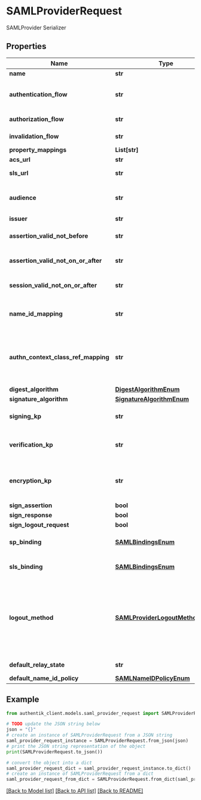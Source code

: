 # SAMLProviderRequest

SAMLProvider Serializer

## Properties

Name | Type | Description | Notes
------------ | ------------- | ------------- | -------------
**name** | **str** |  | 
**authentication_flow** | **str** | Flow used for authentication when the associated application is accessed by an un-authenticated user. | [optional] 
**authorization_flow** | **str** | Flow used when authorizing this provider. | 
**invalidation_flow** | **str** | Flow used ending the session from a provider. | 
**property_mappings** | **List[str]** |  | [optional] 
**acs_url** | **str** |  | 
**sls_url** | **str** | Single Logout Service URL where the logout response should be sent. | [optional] 
**audience** | **str** | Value of the audience restriction field of the assertion. When left empty, no audience restriction will be added. | [optional] 
**issuer** | **str** | Also known as EntityID | [optional] 
**assertion_valid_not_before** | **str** | Assertion valid not before current time + this value (Format: hours&#x3D;-1;minutes&#x3D;-2;seconds&#x3D;-3). | [optional] 
**assertion_valid_not_on_or_after** | **str** | Assertion not valid on or after current time + this value (Format: hours&#x3D;1;minutes&#x3D;2;seconds&#x3D;3). | [optional] 
**session_valid_not_on_or_after** | **str** | Session not valid on or after current time + this value (Format: hours&#x3D;1;minutes&#x3D;2;seconds&#x3D;3). | [optional] 
**name_id_mapping** | **str** | Configure how the NameID value will be created. When left empty, the NameIDPolicy of the incoming request will be considered | [optional] 
**authn_context_class_ref_mapping** | **str** | Configure how the AuthnContextClassRef value will be created. When left empty, the AuthnContextClassRef will be set based on which authentication methods the user used to authenticate. | [optional] 
**digest_algorithm** | [**DigestAlgorithmEnum**](DigestAlgorithmEnum.md) |  | [optional] 
**signature_algorithm** | [**SignatureAlgorithmEnum**](SignatureAlgorithmEnum.md) |  | [optional] 
**signing_kp** | **str** | Keypair used to sign outgoing Responses going to the Service Provider. | [optional] 
**verification_kp** | **str** | When selected, incoming assertion&#39;s Signatures will be validated against this certificate. To allow unsigned Requests, leave on default. | [optional] 
**encryption_kp** | **str** | When selected, incoming assertions are encrypted by the IdP using the public key of the encryption keypair. The assertion is decrypted by the SP using the the private key. | [optional] 
**sign_assertion** | **bool** |  | [optional] 
**sign_response** | **bool** |  | [optional] 
**sign_logout_request** | **bool** |  | [optional] 
**sp_binding** | [**SAMLBindingsEnum**](SAMLBindingsEnum.md) | This determines how authentik sends the response back to the Service Provider. | [optional] 
**sls_binding** | [**SAMLBindingsEnum**](SAMLBindingsEnum.md) | This determines how authentik sends the logout response back to the Service Provider. | [optional] 
**logout_method** | [**SAMLProviderLogoutMethodEnum**](SAMLProviderLogoutMethodEnum.md) | Method to use for logout. Front-channel iframe loads all logout URLs simultaneously in hidden iframes. Front-channel native uses your active browser tab to send post requests and redirect to providers. Back-channel sends logout requests directly from the server without user interaction (requires POST SLS binding). | [optional] 
**default_relay_state** | **str** | Default relay_state value for IDP-initiated logins | [optional] 
**default_name_id_policy** | [**SAMLNameIDPolicyEnum**](SAMLNameIDPolicyEnum.md) |  | [optional] 

## Example

```python
from authentik_client.models.saml_provider_request import SAMLProviderRequest

# TODO update the JSON string below
json = "{}"
# create an instance of SAMLProviderRequest from a JSON string
saml_provider_request_instance = SAMLProviderRequest.from_json(json)
# print the JSON string representation of the object
print(SAMLProviderRequest.to_json())

# convert the object into a dict
saml_provider_request_dict = saml_provider_request_instance.to_dict()
# create an instance of SAMLProviderRequest from a dict
saml_provider_request_from_dict = SAMLProviderRequest.from_dict(saml_provider_request_dict)
```
[[Back to Model list]](../README.md#documentation-for-models) [[Back to API list]](../README.md#documentation-for-api-endpoints) [[Back to README]](../README.md)


